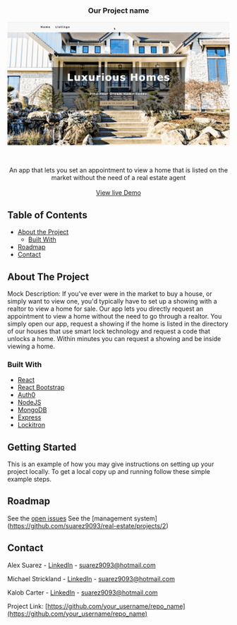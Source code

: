 
 <h3 align="center">Our Project name</h3>
 
![Project Name](gif/demo.gif)

<!-- PROJECT LOGO -->
<br />
<p align="center">
  
  </a>
  <p align="center">
    An app that lets you set an appointment to view a home that is listed on the market without the need of a real estate agent
    <br />
    <br />
    <a href="https://project-three-real-estate.herokuapp.com">View live Demo</a>
  </p>
</p>



<!-- TABLE OF CONTENTS -->
## Table of Contents

* [About the Project](#about-the-project)
  * [Built With](#built-with)
* [Roadmap](#roadmap)
* [Contact](#contact)



<!-- ABOUT THE PROJECT -->
## About The Project

Mock Description: If you've ever were in the market to buy a house, or simply want to view one, you'd typically have to set up a showing with a realtor to view a home for sale. Our app lets you directly request an appointment to view a home without the need to go through a realtor. You simply open our app, request a showing if the home is listed in the directory of our houses that use smart lock technology and request a code that unlocks a home. Within minutes you can request a showing and be inside viewing a home. 

### Built With
* [React](https://reactjs.org/)
* [React Bootstrap](https://react-bootstrap.github.io/)
* [Auth0](https://auth0.com/)
* [NodeJS](https://nodejs.org/en/)
* [MongoDB](https://www.mongodb.com/)
* [Express](https://expressjs.com/)
* [Lockitron](https://lockitron.com/)




<!-- GETTING STARTED -->
## Getting Started

This is an example of how you may give instructions on setting up your project locally.
To get a local copy up and running follow these simple example steps.


<!-- ROADMAP -->
## Roadmap

See the [open issues](https://github.com/suarez9093/real-estate/issues)
See the [management system] (https://github.com/suarez9093/real-estate/projects/2) 


<!-- CONTACT -->
## Contact

Alex Suarez - [LinkedIn](https://www.linkedin.com/in/alexsuarez9093/) - suarez9093@hotmail.com

Michael Strickland - [LinkedIn](https://www.linkedin.com/in/alexsuarez9093/) - suarez9093@hotmail.com

Kalob Carter - [LinkedIn](https://www.linkedin.com/in/alexsuarez9093/) - suarez9093@hotmail.com

Project Link: [https://github.com/your_username/repo_name](https://github.com/your_username/repo_name)



<!-- MARKDOWN LINKS & IMAGES -->
<!-- https://www.markdownguide.org/basic-syntax/#reference-style-links -->
[contributors-shield]: https://img.shields.io/github/contributors/othneildrew/Best-README-Template.svg?style=flat-square
[contributors-url]: https://github.com/othneildrew/Best-README-Template/graphs/contributors
[forks-shield]: https://img.shields.io/github/forks/othneildrew/Best-README-Template.svg?style=flat-square
[forks-url]: https://github.com/othneildrew/Best-README-Template/network/members
[stars-shield]: https://img.shields.io/github/stars/othneildrew/Best-README-Template.svg?style=flat-square
[stars-url]: https://github.com/othneildrew/Best-README-Template/stargazers
[issues-shield]: https://img.shields.io/github/issues/othneildrew/Best-README-Template.svg?style=flat-square
[issues-url]: https://github.com/othneildrew/Best-README-Template/issues
[license-shield]: https://img.shields.io/github/license/othneildrew/Best-README-Template.svg?style=flat-square
[license-url]: https://github.com/othneildrew/Best-README-Template/blob/master/LICENSE.txt
[linkedin-shield]: https://img.shields.io/badge/-LinkedIn-black.svg?style=flat-square&logo=linkedin&colorB=555
[linkedin-url]: https://linkedin.com/in/othneildrew
[product-screenshot]: images/screenshot.png
